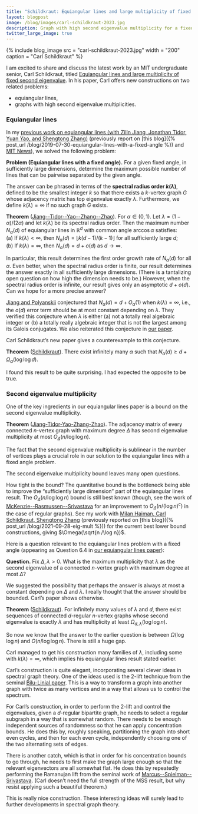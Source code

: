 ```yaml
---
title: "Schildkraut: Equiangular lines and large multiplicity of fixed second eigenvalue"
layout: blogpost
image: /blog/images/carl-schildkraut-2023.jpg
description: Graph with high second eigenvalue multiplicity for a fixed eigenvalue
twitter_large_image: true
---
```


{% include blog_image
    src = "carl-schildkraut-2023.jpg"
    width = "200"
    caption = "Carl Schildkraut"
%}


 
I am excited to share and discuss the latest work by an MIT undergraduate senior, Carl Schildkraut, titled [Equiangular lines and large multiplicity of fixed second eigenvalue](https://arxiv.org/abs/2302.12230). In his paper, Carl offers new constructions on two related problems:
* equiangular lines,
* graphs with high second eigenvalue multiplicities.

### Equiangular lines 

In my [previous work on equiangular lines (with Zilin Jiang, Jonathan Tidor, Yuan Yao, and Shengtong Zhang)](https://mathscinet.ams.org/mathscinet-getitem?mr=4334975) (previously report on [this blog]({% post_url /blog/2019-07-30-equiangular-lines-with-a-fixed-angle %}) and [MIT News](https://news.mit.edu/2021/mathematicians-solve-old-geometry-problem-equiangular-lines-1004)), we solved the following problem:

**Problem (Equiangular lines with a fixed angle).** For a given fixed angle, in sufficiently large dimensions, determine the maximum possible number of lines that can be pairwise separated by the given angle.

The answer can be phrased in terms of the **spectral radius order $k(\lambda)$**, defined to be the smallest integer $k$ so that there exists a $k$-vertex graph $G$ whose adjacency matrix has top eigenvalue exactly $\lambda$. Furthermore, we define $k(\lambda) = \infty$ if no such graph $G$ exists.

**Theorem** ([Jiang--Tidor--Yao--Zhang--Zhao](https://mathscinet.ams.org/mathscinet-getitem?mr=4334975)). For $\alpha \in (0,1)$. Let $\lambda = (1-\alpha)/(2\alpha)$ and let $k(\lambda)$ be its spectral radius order. Then the maximum number $N_\alpha(d)$ of equiangular lines in $\mathbb{R}^d$ with common angle $\arccos \alpha$ satisfies:  
(a) If $k(\lambda) < \infty$, then $N_\alpha(d) = \lfloor k(d-1) / (k-1) \rfloor$ for all sufficiently large $d$;  
(b) If $k(\lambda) = \infty$, then $N_\alpha(d) = d + o(d)$ as $d \to \infty$.

In particular, this result determines the first order growth rate of $N_\alpha(d)$ for all $\alpha$. Even better, when the spectral radius order is finite, our result determines the answer exactly in all sufficiently large dimensions. (There is a tantalizing open question on how high the dimension needs to be.) However, when the spectral radius order is infinite, our result gives only an asymptotic $d + o(d)$. Can we hope for a more precise answer?

[Jiang and Polyanskii](https://mathscinet.ams.org/mathscinet-getitem?mr=4093893) conjectured that $N_\alpha(d) = d + O_\alpha(1)$ when $k(\lambda) = \infty$, i.e., the $o(d)$ error term should be at most constant depending on $\lambda$. They verified this conjecture when $\lambda$ is either (a) not a totally real algebraic integer or (b) a totally really algebraic integer that is not the largest among its Galois conjugates. We also reiterated this conjecture in [our paper](https://arxiv.org/abs/1907.12466).

Carl Schildkraut’s new paper gives a counterexample to this conjecture.

**Theorem** ([Schildkraut](https://arxiv.org/abs/2302.12230)). There exist infinitely many $\alpha$ such that $N_{\alpha}(d) \ge d + \Omega_\alpha(\log \log d)$.

I found this result to be quite surprising. I had expected the opposite to be true.

### Second eigenvalue multiplicity

One of the key ingredients in our equiangular lines paper is a bound on the second eigenvalue multiplicity.

**Theorem** ([Jiang-Tidor-Yao-Zhang-Zhao](https://mathscinet.ams.org/mathscinet-getitem?mr=4334975)). The adjacency matrix of every connected $n$-vertex graph with maximum degree $\Delta$ has second eigenvalue multiplicity at most $O_\Delta(n/\log \log n)$.

The fact that the second eigenvalue multiplicity is sublinear in the number of vertices plays a crucial role in our solution to the equiangular lines with a fixed angle problem.

The second eigenvalue multiplicity bound leaves many open questions. 

How tight is the bound? The quantitative bound is the bottleneck being able to improve the “sufficiently large dimension” part of the equiangular lines result. The $O_\Delta(n/\log\log n)$ bound is still best known (though, see the work of [McKenzie--Rasmussen--Srivastava](https://mathscinet.ams.org/mathscinet-getitem?mr=4398851) for an improvement to $O_\Delta(n/(\log n)^c)$ in the case of regular graphs). See my work with [Milan Haiman, Carl Schildkraut, Shengtong Zhang](https://mathscinet.ams.org/mathscinet-getitem?mr=4499595) (previously reported on [this blog]({% post_url /blog/2021-09-28-eig-mult %})) for the current best lower bound constructions, giving $\Omega(\sqrt{n /\log n})$.

Here is a question relevant to the equiangular lines problem with a fixed angle (appearing as Question 6.4 in [our equiangular lines paper](https://arxiv.org/abs/1907.12466)):

**Question.** Fix $\Delta, \lambda >0$. What is the maximum multiplicity that $\lambda$ as the second eigenvalue of a connected $n$-vertex graph with maximum degree at most $\Delta$?

We suggested the possibility that perhaps the answer is always at most a constant depending on $\Delta$ and $\lambda$. I really thought that the answer should be bounded. Carl’s paper shows otherwise.

**Theorem** ([Schildkraut](https://arxiv.org/abs/2302.12230)). For infinitely many values of $\lambda$ and $d$, there exist sequences of connected $d$-regular $n$-vertex graphs whose second eigenvalue is exactly $\lambda$ and has multiplicity at least $\Omega_{d, \lambda}(\log \log n)$.

So now we know that the answer to the earlier question is between $\Omega(\log\log n)$ and $O(n/\log \log n)$. There is still a huge gap.

Carl managed to get his construction many families of $\lambda$, including some with $k(\lambda) = \infty$, which implies his equiangular lines result stated earlier.

Carl’s construction is quite elegant, incorporating several clever ideas in spectral graph theory. One of the ideas used is the 2-lift technique from the seminal [Bilu-Linial paper](https://mathscinet.ams.org/mathscinet-getitem?mr=2279667). This is a way to transform a graph into another graph with twice as many vertices and in a way that allows us to control the spectrum. 

For Carl’s construction, in order to perform the 2-lift and control the eigenvalues, given a $d$-regular bipartite graph, he needs to select a regular subgraph in a way that is somewhat random. There needs to be enough independent sources of randomness so that he can apply concentration bounds. He does this by, roughly speaking, partitioning the graph into short even cycles, and then for each even cycle, independently choosing one of the two alternating sets of edges.

There is another catch, which is that in order for his concentration bounds to go through, he needs to first make the graph large enough so that the relevant eigenvectors are all somewhat flat. He does this by repeatedly performing the Ramanujan lift from the seminal work of [Marcus--Spielman--Srivastava](https://mathscinet.ams.org/mathscinet-getitem?mr=3374962). (Carl doesn’t need the full strength of the MSS result, but why resist applying such a beautiful theorem.)

This is really nice construction. These interesting ideas will surely lead to further developments in spectral graph theory.